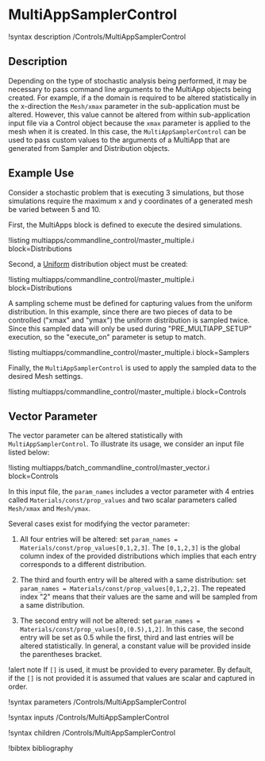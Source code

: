 # MultiAppSamplerControl

!syntax description /Controls/MultiAppSamplerControl

## Description

Depending on the type of stochastic analysis being performed, it may be necessary to pass command
line arguments to the MultiApp objects being created. For example, if a the domain is required to be
altered statistically in the x-direction the `Mesh/xmax` parameter in the sub-application must be
altered. However, this value cannot be altered from within sub-application input file via a Control
object because the `xmax` parameter is applied to the mesh when it is created. In this case, the
`MultiAppSamplerControl` can be used to pass custom values to the arguments of a MultiApp that
are generated from Sampler and Distribution objects.

## Example Use

Consider a stochastic problem that is executing 3 simulations, but those simulations
require the maximum x and y coordinates of a generated mesh be varied between 5 and 10.

First, the MultiApps block is defined to execute the desired simulations.

!listing multiapps/commandline_control/master_multiple.i block=Distributions

Second, a [Uniform](distributions/Uniform.md) distribution
object must be created:

!listing multiapps/commandline_control/master_multiple.i block=Distributions

A sampling scheme must be defined for capturing values from the uniform distribution. In
this example, since there are two pieces of data to be controlled ("xmax" and "ymax") the
uniform distribution is sampled twice. Since this sampled data will only be used during
"PRE_MULTIAPP_SETUP" execution, so the "execute_on" parameter is setup to match.

!listing multiapps/commandline_control/master_multiple.i block=Samplers

Finally, the `MultiAppSamplerControl` is used to apply the sampled data to the
desired Mesh settings.

!listing multiapps/commandline_control/master_multiple.i block=Controls

## Vector Parameter

The vector parameter can be altered statistically with `MultiAppSamplerControl`. To illustrate its usage, we consider an input file listed below:

!listing multiapps/batch_commandline_control/master_vector.i block=Controls

In this input file, the `param_names` includes a vector parameter with 4 entries called `Materials/const/prop_values` and two scalar parameters called `Mesh/xmax` and `Mesh/ymax`.

Several cases exist for modifying the vector parameter:

1. All four entries will be altered: set `param_names = Materials/const/prop_values[0,1,2,3]`. The `[0,1,2,3]` is the global column index of the provided distributions which implies that each entry corresponds to a different distribution.  

2. The third and fourth entry will be altered with a same distribution: set `param_names = Materials/const/prop_values[0,1,2,2]`. The repeated index "2" means that their values are the same and will be sampled from a same distribution.

3. The second entry will not be altered: set `param_names = Materials/const/prop_values[0,(0.5),1,2]`. In this case, the second entry will be set as 0.5 while the first, third and last entries will be altered statistically. In general, a constant value will be provided inside the parentheses bracket.

!alert note
If `[]` is used, it must be provided to every parameter. By default, if the `[]` is not provided it is assumed that values are scalar and captured in order.

!syntax parameters /Controls/MultiAppSamplerControl

!syntax inputs /Controls/MultiAppSamplerControl

!syntax children /Controls/MultiAppSamplerControl

!bibtex bibliography
